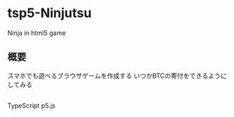 # tsp5-Ninjutsu
Ninja in html5 game

## 概要
スマホでも遊べるブラウザゲームを作成する
いつかBTCの寄付をできるようにしてみる

## 
TypeScript
p5.js
